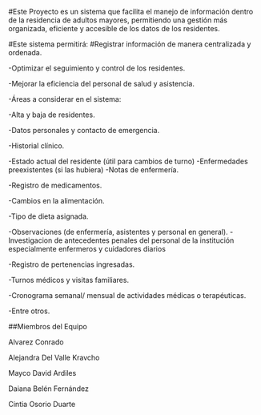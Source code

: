 #Este Proyecto es un sistema que facilita el manejo de información dentro de la residencia de adultos mayores, permitiendo una gestión más organizada, eficiente y accesible de los datos de los residentes.

#Este sistema permitirá: #Registrar información de manera centralizada y ordenada.

-Optimizar el seguimiento y control de los residentes.

-Mejorar la eficiencia del personal de salud y asistencia.

-Áreas a considerar en el sistema:

-Alta y baja de residentes.

-Datos personales y contacto de emergencia.

-Historial clínico.

-Estado actual del residente (útil para cambios de turno)
-Enfermedades preexistentes (si las hubiera)
-Notas de enfermería.

-Registro de medicamentos.

-Cambios en la alimentación.

-Tipo de dieta asignada.

-Observaciones (de enfermería, asistentes y personal en general).
-Investigacion de antecedentes penales del personal de la institución especialmente enfermeros y cuidadores diarios

-Registro de pertenencias ingresadas.

-Turnos médicos y visitas familiares.

-Cronograma semanal/ mensual de actividades médicas o terapéuticas.

-Entre otros.

##Miembros del Equipo

Alvarez Conrado

Alejandra Del Valle Kravcho

Mayco David Ardiles

Daiana Belén Fernández

Cintia Osorio Duarte
